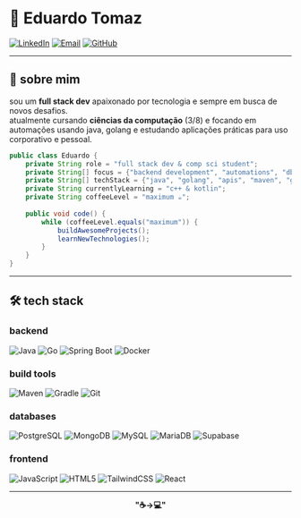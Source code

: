 # 👋 Eduardo Tomaz

[![LinkedIn](https://img.shields.io/badge/LinkedIn-Connect-0077B5?style=for-the-badge&logo=linkedin&logoColor=white)](https://www.linkedin.com/in/eduardotoomazs)
[![Email](https://img.shields.io/badge/Email-Contact-D14836?style=for-the-badge&logo=gmail&logoColor=white)](mailto:eduardotoomaz@outlook.com)
[![GitHub](https://img.shields.io/badge/GitHub-Follow-100000?style=for-the-badge&logo=github&logoColor=white)](https://github.com/toomazs)

---

## 🚀 sobre mim

sou um **full stack dev** apaixonado por tecnologia e sempre em busca de novos desafios. <br>
atualmente cursando **ciências da computação** (3/8) e focando em automações usando java, golang e estudando aplicações práticas para uso corporativo e pessoal.

```java
public class Eduardo {
    private String role = "full stack dev & comp sci student";
    private String[] focus = {"backend development", "automations", "dbs"};
    private String[] techStack = {"java", "golang", "apis", "maven", "gradle", "spring boot", "javaFX", "sql"};
    private String currentlyLearning = "c++ & kotlin";
    private String coffeeLevel = "maximum ☕";
    
    public void code() {
        while (coffeeLevel.equals("maximum")) {
            buildAwesomeProjects();
            learnNewTechnologies();
        }
    }
}
```

---

## 🛠️ tech stack

### **backend**
![Java](https://img.shields.io/badge/Java-ED8B00?style=for-the-badge&logo=openjdk&logoColor=white)
![Go](https://img.shields.io/badge/Go-00ADD8?style=for-the-badge&logo=go&logoColor=white)
![Spring Boot](https://img.shields.io/badge/Spring_Boot-6DB33F?style=for-the-badge&logo=spring-boot&logoColor=white)
![Docker](https://img.shields.io/badge/Docker-2496ED?style=for-the-badge&logo=docker&logoColor=white)  

### **build tools**
![Maven](https://img.shields.io/badge/Maven-C71A36?style=for-the-badge&logo=apache-maven&logoColor=white)
![Gradle](https://img.shields.io/badge/Gradle-02303A?style=for-the-badge&logo=gradle&logoColor=white)
![Git](https://img.shields.io/badge/Git-F05032?style=for-the-badge&logo=git&logoColor=white)  

### **databases**
![PostgreSQL](https://img.shields.io/badge/PostgreSQL-4169E1?style=for-the-badge&logo=postgresql&logoColor=white)
![MongoDB](https://img.shields.io/badge/MongoDB-47A248?style=for-the-badge&logo=mongodb&logoColor=white)
![MySQL](https://img.shields.io/badge/MySQL-4479A1?style=for-the-badge&logo=mysql&logoColor=white)
![MariaDB](https://img.shields.io/badge/MariaDB-003545?style=for-the-badge&logo=mariadb&logoColor=white)
![Supabase](https://img.shields.io/badge/Supabase-3ECF8E?style=for-the-badge&logo=supabase&logoColor=white)

### **frontend**
![JavaScript](https://img.shields.io/badge/JavaScript-F7DF1E?style=for-the-badge&logo=javascript&logoColor=black)
![HTML5](https://img.shields.io/badge/HTML5-E34F26?style=for-the-badge&logo=html5&logoColor=white)
![TailwindCSS](https://img.shields.io/badge/Tailwind_CSS-38B2AC?style=for-the-badge&logo=tailwind-css&logoColor=white)
![React](https://img.shields.io/badge/React-61DAFB?style=for-the-badge&logo=react&logoColor=black)  

---

<div align="center">
  
**"☕→💻"** 
</div>
